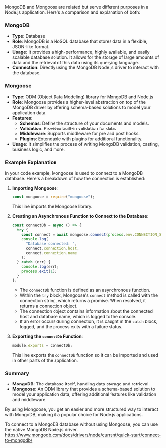 MongoDB and Mongoose are related but serve different purposes in a Node.js application. Here's a comparison and explanation of both:

### MongoDB
- **Type**: Database
- **Role**: MongoDB is a NoSQL database that stores data in a flexible, JSON-like format.
- **Usage**: It provides a high-performance, highly available, and easily scalable database solution. It allows for the storage of large amounts of data and the retrieval of this data using its querying language.
- **Connection**: Directly using the MongoDB Node.js driver to interact with the database.

### Mongoose
- **Type**: ODM (Object Data Modeling) library for MongoDB and Node.js
- **Role**: Mongoose provides a higher-level abstraction on top of the MongoDB driver by offering schema-based solutions to model your application data.
- **Features**:
  - **Schemas**: Define the structure of your documents and models.
  - **Validation**: Provides built-in validation for data.
  - **Middleware**: Supports middleware for pre and post hooks.
  - **Plugins**: Extendable with plugins for additional functionality.
- **Usage**: It simplifies the process of writing MongoDB validation, casting, business logic, and more.
  
### Example Explanation

In your code example, Mongoose is used to connect to a MongoDB database. Here's a breakdown of how the connection is established:

1. **Importing Mongoose**:
   ```javascript
   const mongoose = require("mongoose");
   ```
   This line imports the Mongoose library.

2. **Creating an Asynchronous Function to Connect to the Database**:
   ```javascript
   const connectDb = async () => {
     try {
       const connect = await mongoose.connect(process.env.CONNECTION_STRING);
       console.log(
         "Database connected: ",
         connect.connection.host,
         connect.connection.name
       );
     } catch (err) {
       console.log(err);
       process.exit(1);
     }
   };
   ```
   - The `connectDb` function is defined as an asynchronous function.
   - Within the `try` block, Mongoose's `connect` method is called with the connection string, which returns a promise. When resolved, it returns a connection object.
   - The connection object contains information about the connected host and database name, which is logged to the console.
   - If an error occurs during connection, it is caught in the `catch` block, logged, and the process exits with a failure status.

3. **Exporting the `connectDb` Function**:
   ```javascript
   module.exports = connectDb;
   ```
   This line exports the `connectDb` function so it can be imported and used in other parts of the application.

### Summary
- **MongoDB**: The database itself, handling data storage and retrieval.
- **Mongoose**: An ODM library that provides a schema-based solution to model your application data, offering additional features like validation and middleware.

By using Mongoose, you get an easier and more structured way to interact with MongoDB, making it a popular choice for Node.js applications.

To connect to a MongoDB database without using Mongoose, you can use the native MongoDB Node.js driver.
https://www.mongodb.com/docs/drivers/node/current/quick-start/connect-to-mongodb/